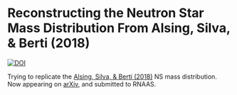 # Reconstructing the Neutron Star Mass Distribution From Alsing, Silva, & Berti (2018)

[![DOI](https://zenodo.org/badge/253894989.svg)](https://zenodo.org/badge/latestdoi/253894989)

Trying to replicate the [Alsing, Silva, & Berti (2018)](https://ui.adsabs.harvard.edu/abs/2018MNRAS.478.1377A/abstract) NS mass distribution.  Now appearing on [arXiv](https://arxiv.org/abs/2005.00032), and submitted to RNAAS.
